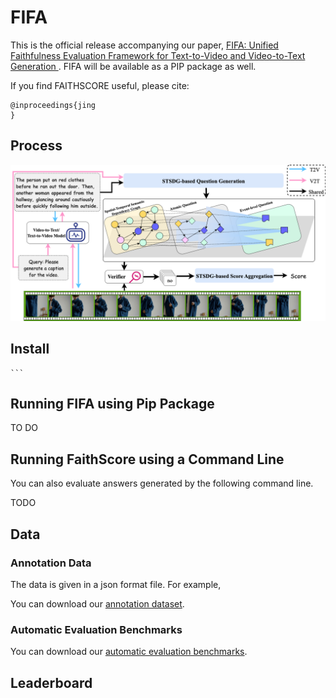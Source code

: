 # FIFA


This is the official release accompanying our paper, [FIFA: Unified Faithfulness Evaluation Framework for Text-to-Video and Video-to-Text Generation
](). FIFA will be available as a PIP package as well.

If you find FAITHSCORE useful, please cite:
```
@inproceedings{jing
}
```

## Process
![FIFA process](method.png)


## Install


    ```

## Running FIFA using Pip Package
TO DO

## Running FaithScore using a Command Line
You can also evaluate answers generated by the following command line.

TODO

## Data
### Annotation Data
The data is given in a json format file. For example, 


You can download our [annotation dataset]().



### Automatic Evaluation Benchmarks
You can download our [automatic evaluation benchmarks]().

## Leaderboard

